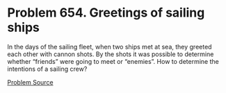 # Problem 654. Greetings of sailing ships 

In the days of the sailing fleet, when two ships met at sea, they greeted each other with cannon shots. By the shots it was possible to determine whether “friends” were going to meet or “enemies”. How to determine the intentions of a sailing crew?

[Problem Source](https://www.trizland.ru/tasks/5293/)
